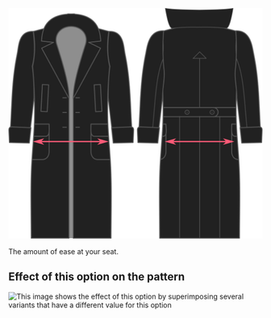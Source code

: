 ![Seat ease](./seatease.svg)

The amount of ease at your seat.

## Effect of this option on the pattern

![This image shows the effect of this option by superimposing several variants that have a different value for this option](carlita\_seatease\_sample.svg "Effect of this option on the pattern")
